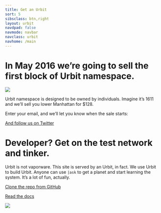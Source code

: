 ```yaml
---
title: Get an Urbit
sort: 5
sibsclass: btn,right
layout: urbit
navdpad: false
navmode: navbar
navclass: urbit
navhome: /main
---
```


<div class="slide">
    <h1>In May 2016 we’re going to sell the first block of Urbit namespace.</h1>
    <div class="pair">
        <div class="image left">
            <img src="http://15-swap.s3.amazonaws.com/16-2-29%20Design/ex/get_0.png" />
        </div>
        <div class="text">
          <p>Urbit namespace is designed to be owned by individuals.  Imagine it’s 1611 and we’ll sell you lower Manhattan for $128.</p>
          <p>Enter your email, and we’ll let you know when the sale starts:</p>
          <email></email>
          <a href="https://twitter.com/urbit_">And follow us on Twitter</a>
        </div>
    </div>
</div>

<div class="slide">
    <h1>Developer?  Get on the test network and tinker.</h1>
    <div class="pair">
        <div class="text">
            <p>Urbit is not vaporware.  This site is served by an Urbit, in fact.  We use Urbit to build Urbit.  Anyone can use <code>|ask</code> to get a planet and start learning the system.  It’s a lot of fun, actually.</p>
            <p><a href="https://github.com/urbit/urbit">Clone the repo from GitHub</a></p>
            <p><a href="https://urbit.org/docs">Read the docs</a></p>
        </div>
        <div class="image right">
            <img src="http://15-swap.s3.amazonaws.com/16-2-29%20Design/ex/get_1.png" />
        </div>
    </div>
</div>
